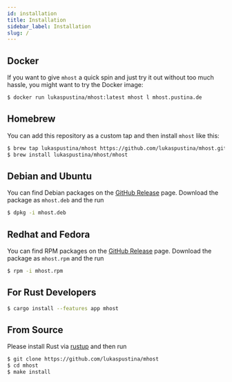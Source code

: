 ```yaml
---
id: installation
title: Installation
sidebar_label: Installation
slug: /
---
```


## Docker

If you want to give `mhost` a quick spin and just try it out without too much hassle, you might want to try the Docker image:

```sh
$ docker run lukaspustina/mhost:latest mhost l mhost.pustina.de
```

## Homebrew

You can add this repository as a custom tap and then install `mhost` like this:

```sh
$ brew tap lukaspustina/mhost https://github.com/lukaspustina/mhost.git
$ brew install lukaspustina/mhost/mhost
```

## Debian and Ubuntu

You can find Debian packages on the [GitHub Release](https://github.com/lukaspustina/mhost/releases) page. Download the package as `mhost.deb` and the run

```sh
$ dpkg -i mhost.deb
```

## Redhat and Fedora

You can find RPM packages on the [GitHub Release](https://github.com/lukaspustina/mhost/releases) page. Download the package as `mhost.rpm` and the run

```sh
$ rpm -i mhost.rpm
```

## For Rust Developers

```sh
$ cargo install --features app mhost
```

## From Source

Please install Rust via [rustup](https://www.rustup.rs) and then run

```sh
$ git clone https://github.com/lukaspustina/mhost
$ cd mhost
$ make install
```

